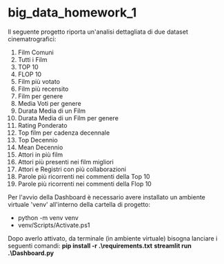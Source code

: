 # big_data_homework_1

Il seguente progetto riporta un'analisi dettagliata di due dataset cinematrografici:
1. Film Comuni
2. Tutti i Film
3. TOP 10
4. FLOP 10
5. Film più votato
6. Film più recensito
7. Film per genere
8. Media Voti per genere
9. Durata Media di un Film
10. Durata Media di un Film per genere
11. Rating Ponderato
12. Top film per cadenza decennale
13. Top Decennio
14. Mean Decennio
15. Attori in più film
16. Attori più presenti nei film migliori
17. Attori e Registri con più collaborazioni
18. Parole più ricorrenti nei commenti della Top 10
19. Parole più ricorrenti nei commenti della Flop 10

Per l'avvio della Dashboard è necessario avere installato un ambiente virtuale 'venv' all'interno della cartella di progetto:
- python -m venv venv
- venv/Scripts/Activate.ps1

Dopo averlo attivato, da terminale (in ambiente virtuale) bisogna lanciare i seguenti comandi:
**pip install -r .\requirements.txt**
**streamlit run .\Dashboard.py**


